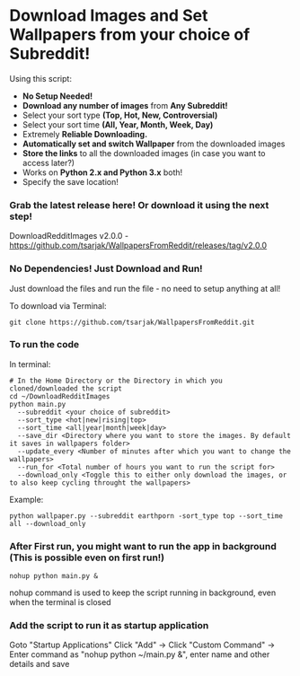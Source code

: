 # Download Images and Set Wallpapers from your choice of Subreddit!

Using this script:
* **No Setup Needed!**
* **Download any number of images** from **Any Subreddit!**
* Select your sort type **(Top, Hot, New, Controversial)**
* Select your sort time **(All, Year, Month, Week, Day)**
* Extremely **Reliable Downloading.**
* **Automatically set and switch Wallpaper** from the downloaded images
* **Store the links** to all the downloaded images (in case you want to access later?)
* Works on **Python 2.x and Python 3.x** both!
* Specify the save location!

### Grab the latest release here! Or download it using the next step!
DownloadRedditImages v2.0.0 - https://github.com/tsarjak/WallpapersFromReddit/releases/tag/v2.0.0

### No Dependencies! Just Download and Run!
Just download the files and run the file - no need to setup anything at all!

To download via Terminal:
```shell
git clone https://github.com/tsarjak/WallpapersFromReddit.git
```


### To run the code

In terminal:
```shell
# In the Home Directory or the Directory in which you cloned/downloaded the script
cd ~/DownloadRedditImages
python main.py 
  --subreddit <your choice of subreddit> 
  --sort_type <hot|new|rising|top> 
  --sort_time <all|year|month|week|day>
  --save_dir <Directory where you want to store the images. By default it saves in wallpapers folder>
  --update_every <Number of minutes after which you want to change the wallpapers>
  --run_for <Total number of hours you want to run the script for>
  --download_only <Toggle this to either only download the images, or to also keep cycling throught the wallpapers>
```

Example: 
```shell
python wallpaper.py --subreddit earthporn -sort_type top --sort_time all --download_only
```


### After First run, you might want to run the app in background (This is possible even on first run!)

```shell
nohup python main.py &
```
nohup command is used to keep the script running in background, even when the terminal is closed

### Add the script to run it as startup application

Goto "Startup Applications"
Click "Add" -> Click "Custom Command" -> Enter command as "nohup python ~/main.py &", enter name and other details and save
